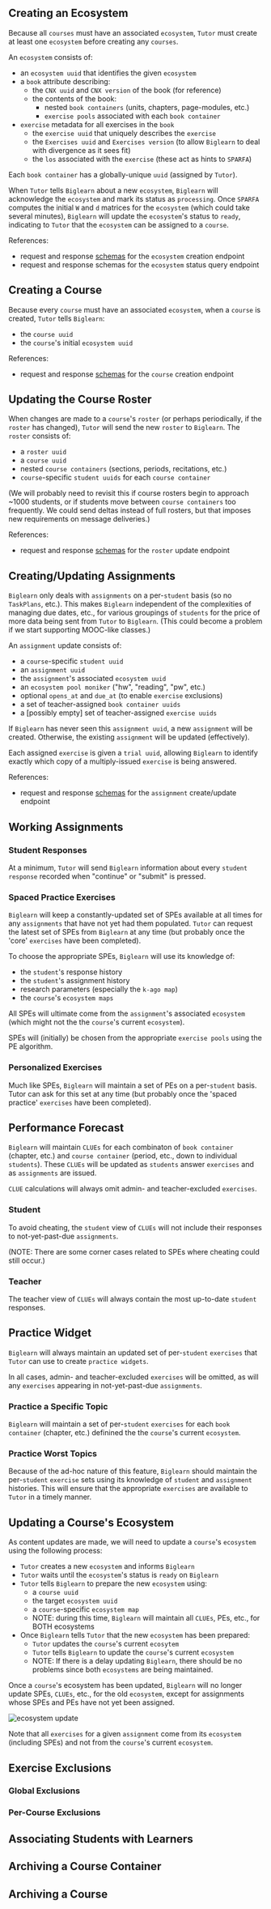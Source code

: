 ## Creating an Ecosystem

Because all `courses` must have an associated `ecosystem`,
`Tutor` must create at least one `ecosystem`
before creating any `courses`.

An `ecosystem` consists of:
* an `ecosystem uuid` that identifies the given `ecosystem`
* a `book` attribute describing:
  * the `CNX uuid` and `CNX version` of the book (for reference) 
  * the contents of the book:
    *  nested `book containers` (units, chapters, page-modules, etc.)
    *  `exercise pools` associated with each `book container`
* `exercise` metadata for all exercises in the `book`
  * the `exercise uuid` that uniquely describes the `exercise`
  * the `Exercises uuid` and `Exercises version` (to allow `Biglearn` to deal with divergence as it sees fit)
  * the `los` associated with the `exercise` (these act as hints to `SPARFA`)

Each `book container` has a globally-unique `uuid`
(assigned by `Tutor`).

When `Tutor` tells `Biglearn` about a new `ecosystem`,
`Biglearn` will acknowledge the `ecosystem`
and mark its status as `processing`.
Once `SPARFA` computes the initial `W` and `d` matrices for the `ecosystem` (which could take several minutes),
`Biglearn` will update the `ecosystem`'s status to `ready`,
indicating to `Tutor` that the `ecosystem` can be assigned to a `course`.

References:
* request and response [schemas](https://github.com/openstax/napkin-notes/blob/master/kevin/160921_biglearnApis/schemas_create_ecosystem.md) for the `ecosystem` creation endpoint
* request and response schemas for the `ecosystem` status query endpoint

## Creating a Course

Because every `course` must have an associated `ecosystem`,
when a `course` is created, `Tutor` tells `Biglearn`:
* the `course uuid`
* the `course`'s initial `ecosystem uuid`

References:
* request and response [schemas](https://github.com/openstax/napkin-notes/blob/master/kevin/160921_biglearnApis/schemas_create_course.md) for the `course` creation endpoint

## Updating the Course Roster

When changes are made to a `course`'s `roster`
(or perhaps periodically, if the `roster` has changed),
`Tutor` will send the new `roster` to `Biglearn`.
The `roster` consists of:
* a `roster uuid`
* a `course uuid`
* nested `course containers` (sections, periods, recitations, etc.)
* `course`-specific `student uuids` for each `course container`

(We will probably need to revisit this if course rosters
begin to approach ~1000 students, or if students move
between `course containers` too frequently.
We could send deltas instead of full rosters,
but that imposes new requirements on message deliveries.)

References:
* request and response [schemas](https://github.com/openstax/napkin-notes/blob/master/kevin/160921_biglearnApis/schemas_update_rosters.md) for the `roster` update endpoint

## Creating/Updating Assignments

`Biglearn` only deals with `assignments` on a per-`student` basis
(so no `TaskPlans`, etc.).
This makes `Biglearn` independent of
the complexities of managing due dates, etc.,
for various groupings of `students`
for the price of more data being sent
from `Tutor` to `Biglearn`.
(This could become a problem if we
start supporting MOOC-like classes.)

An `assignment` update consists of:
* a `course`-specific `student uuid`
* an `assignment uuid`
* the `assignment`'s associated `ecosystem uuid`
* an `ecosystem pool moniker` ("hw", "reading", "pw", etc.)
* optional `opens_at` and `due_at` (to enable `exercise` exclusions)
* a set of teacher-assigned `book container uuids`
* a [possibly empty] set of teacher-assigned `exercise uuids`

If `Biglearn` has never seen this `assignment uuid`,
a new `assignment` will be created.
Otherwise, the existing `assignment` 
will be updated (effectively).

Each assigned `exercise` is given a `trial uuid`,
allowing `Biglearn` to identify exactly which
copy of a multiply-issued `exercise` is being answered.

References:
* request and response [schemas](https://github.com/openstax/napkin-notes/blob/master/kevin/160921_biglearnApis/schemas_create_update_assignments.md) for the `assignment` create/update endpoint

## Working Assignments

### Student Responses

At a minimum, 
`Tutor` will send `Biglearn` 
information about every `student response`
recorded when "continue" or "submit" is pressed.

### Spaced Practice Exercises

`Biglearn` will keep a constantly-updated set
of SPEs available at all times for any
`assignments` that have not yet had them populated.
`Tutor` can request the latest set of SPEs from `Biglearn` at any time
(but probably once the 'core' `exercises` have been completed).

To choose the appropriate SPEs,
`Biglearn` will use its knowledge of:
* the `student`'s response history
* the `student`'s assignment history
* research parameters (especially the `k-ago map`)
* the `course`'s `ecosystem maps`

All SPEs will ultimate come from
the `assignment`'s associated `ecosystem`
(which might not the the `course`'s current `ecosystem`).

SPEs will (initially) be chosen from the appropriate `exercise pools`
using the PE algorithm.

### Personalized Exercises

Much like SPEs, `Biglearn` will maintain a set of PEs
on a per-`student` basis.
Tutor can ask for this set at any time
(but probably once the 'spaced practice' `exercises` have been completed).

## Performance Forecast

`Biglearn` will maintain `CLUEs` for each combinaton
of `book container` (chapter, etc.)
and `course container` (period, etc., down to individual `students`).
These `CLUEs` will be updated as `students` answer `exercises`
and as `assignments` are issued.

`CLUE` calculations will always omit
admin- and teacher-excluded `exercises`.

### Student

To avoid cheating,
the `student` view of `CLUEs`
will not include their responses
to not-yet-past-due `assignments`.

(NOTE: There are some corner cases related to SPEs where cheating could still occur.)

### Teacher

The teacher view of `CLUEs`
will always contain the most up-to-date `student` responses.

## Practice Widget

`Biglearn` will always maintain
an updated set of per-`student` `exercises`
that `Tutor` can use to create `practice widgets`.

In all cases,
admin- and teacher-excluded `exercises` will be omitted,
as will any `exercises` appearing in not-yet-past-due `assignments`.

### Practice a Specific Topic

`Biglearn` will maintain a set of per-`student` `exercises` 
for each `book container` (chapter, etc.)
definined the the `course`'s current `ecosystem`.

### Practice Worst Topics

Because of the ad-hoc nature of this feature,
`Biglearn` should maintain the per-`student` `exercise`
sets using its knowledge of `student` and `assignment` histories.
This will ensure that the appropriate `exercises`
are available to `Tutor` in a timely manner.

## Updating a Course's Ecosystem

As content updates are made,
we will need to update a `course`'s `ecosystem`
using the following process:
* `Tutor` creates a new `ecosystem` and informs `Biglearn`
* `Tutor` waits until the `ecosystem`'s status is `ready` on `Biglearn`
* `Tutor` tells `Biglearn` to prepare the new `ecosystem` using:
  * a `course uuid`
  * the target `ecosystem uuid`
  * a `course`-specific `ecosystem map`
  * NOTE: during this time, `Biglearn` will maintain all `CLUEs`, PEs, etc., for BOTH ecosystems
* Once `Biglearn` tells `Tutor` that the new `ecosystem` has been prepared:
  * `Tutor` updates the `course`'s current `ecosytem`
  * `Tutor` tells `Biglearn` to update the `course`'s current `ecosystem`
  * NOTE: If there is a delay updating `Biglearn`, there should be no problems since both `ecosystems` are being maintained.

Once a `course`'s ecosystem has been updated,
`Biglearn` will no longer update SPEs, `CLUEs`, etc.,
for the old `ecosystem`,
except for assignments whose SPEs and PEs
have not yet been assigned.

![ecosystem update](https://github.com/openstax/napkin-notes/blob/master/kevin/160921_biglearnApis/ecosystem_update.png)

Note that all `exercises`
for a given `assignment`
come from its `ecosystem`
(including SPEs)
and not from the `course`'s current `ecosystem`.

## Exercise Exclusions

### Global Exclusions

### Per-Course Exclusions

## Associating Students with Learners

## Archiving a Course Container

## Archiving a Course

